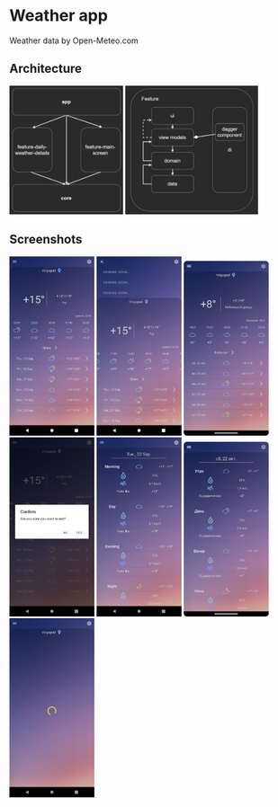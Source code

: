 # Weather app
Weather data by Open-Meteo.com

<h2>Architecture</h2>
<span>
   <img src="screens/arch1.png" width="40%">
   <img src="screens/arch2.png" width="47%">
</span>
<h2>Screenshots</h2>

<span>
  <img src="screens/screen1.png" width="30%">
  <img src="screens/screen2.png" width="30%">
  <img src="screens/screen6.png" width="30%">
  <img src="screens/screen3.png" width="30%">
  <img src="screens/screen4.png" width="30%">
  <img src="screens/screen7.png" width="30%">
  <img src="screens/screen5.png" width="30%">
</span>
